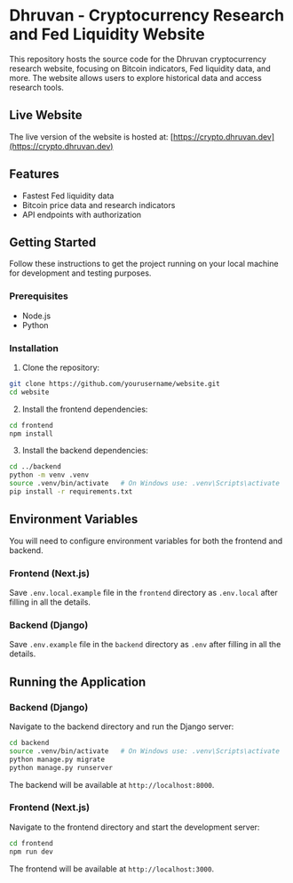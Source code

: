 # Dhruvan - Cryptocurrency Research and Fed Liquidity Website

This repository hosts the source code for the Dhruvan cryptocurrency research website, focusing on Bitcoin indicators, Fed liquidity data, and more. The website allows users to explore historical data and access research tools.

## Live Website

The live version of the website is hosted at: [https://crypto.dhruvan.dev](https://crypto.dhruvan.dev)

## Features

- Fastest Fed liquidity data
- Bitcoin price data and research indicators
- API endpoints with authorization

## Getting Started

Follow these instructions to get the project running on your local machine for development and testing purposes.

### Prerequisites

- Node.js
- Python

### Installation

1. Clone the repository:
```bash
git clone https://github.com/yourusername/website.git
cd website
```

2. Install the frontend dependencies:
```bash
cd frontend
npm install
```

3. Install the backend dependencies:
```bash
cd ../backend
python -m venv .venv
source .venv/bin/activate   # On Windows use: .venv\Scripts\activate
pip install -r requirements.txt
```

## Environment Variables
You will need to configure environment variables for both the frontend and backend.

### Frontend (Next.js)
Save `.env.local.example` file in the `frontend` directory as `.env.local` after filling in all the details.

### Backend (Django)
Save `.env.example` file in the `backend` directory as `.env` after filling in all the details.

## Running the Application
### Backend (Django)
Navigate to the backend directory and run the Django server:
```bash
cd backend
source .venv/bin/activate   # On Windows use: .venv\Scripts\activate
python manage.py migrate
python manage.py runserver
```

The backend will be available at `http://localhost:8000`.

### Frontend (Next.js)
Navigate to the frontend directory and start the development server:

```bash
cd frontend
npm run dev
```

The frontend will be available at `http://localhost:3000`.
